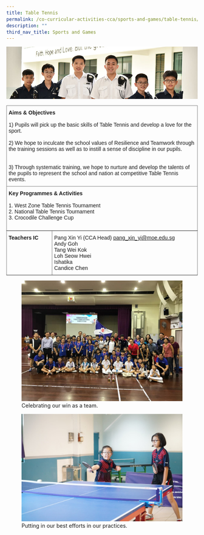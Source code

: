 ```yaml
---
title: Table Tennis
permalink: /co-curricular-activities-cca/sports-and-games/table-tennis/
description: ""
third_nav_title: Sports and Games
---
```

![](/images/Website%20Banners%20Subpage/948x260%20masterhead%20-%20Co%20Curricular%20Activities4.jpg)
<style type="text/css">
.tg  {border-collapse:collapse;border-spacing:0;}
.tg td{border-color:black;border-style:solid;border-width:1px;font-family:Arial, sans-serif;font-size:14px;
  overflow:hidden;padding:10px 5px;word-break:normal;}
.tg th{border-color:black;border-style:solid;border-width:1px;font-family:Arial, sans-serif;font-size:14px;
  font-weight:normal;overflow:hidden;padding:10px 5px;word-break:normal;}
.tg .tg-0pky{border-color:inherit;text-align:left;vertical-align:top}
</style>
<table class="tg">
<thead>
  <tr>
    <th class="tg-0pky" colspan="2"><span style="font-weight:bold">Aims &amp; Objectives</span><br><br><span style="font-weight:normal">1) </span>Pupils will pick up the basic skills of Table Tennis and develop a love for the sport.<br><br><span style="font-weight:normal">2) </span>We hope to inculcate the school values of Resilience and Teamwork through the training sessions as well as to instill a sense of discipline in our pupils.<br><br><br>3) Through systematic training, we hope to nurture and develop the talents of the pupils to represent the school and nation at competitive Table Tennis events.<br></th>
  </tr>
</thead>
<tbody>
  <tr>
    <td class="tg-0pky" colspan="2"><span style="font-weight:bold">Key Programmes &amp; Activities</span><br><br>1. West Zone Table Tennis Tournament<br>2. National Table Tennis Tournament<br>3. Crocodile Challenge Cup<br><br></td>
  </tr>
  <tr>
    <td class="tg-0pky"><span style="font-weight:bold">Teachers IC</span></td>
    <td class="tg-0pky">Pang Xin Yi (CCA Head) <a href="mailto:pang_xin_yi@moe.edu.sg" target="_blank" rel="noopener noreferrer">pang_xin_yi@moe.edu.sg</a><br>Andy Goh<br><span style="font-weight:400;font-style:normal">Tang Wei Kok</span><br>Loh Seow Hwei<br><span style="font-weight:400;font-style:normal">Ishatika</span><br>Candice Chen</td>
  </tr>
</tbody>
</table>

<figure>
<img src="/images/Celebrating%20as%20a%20team%20for%20winning.png">
<figcaption>Celebrating our win as a team.</figcaption>
</figure>

<figure>
<img src="/images/Putting%20efforts%20in%20practices.jpg">
<figcaption>Putting in our best efforts in our practices.</figcaption>
</figure>